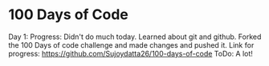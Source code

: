 # 100 Days of Code

Day 1:
	Progress:
		Didn't do much today. Learned about git and github. Forked the 100 Days of code challenge and made changes and pushed it.
	Link for progress:
		https://github.com/Sujoydatta26/100-days-of-code
	ToDo:
		A lot!